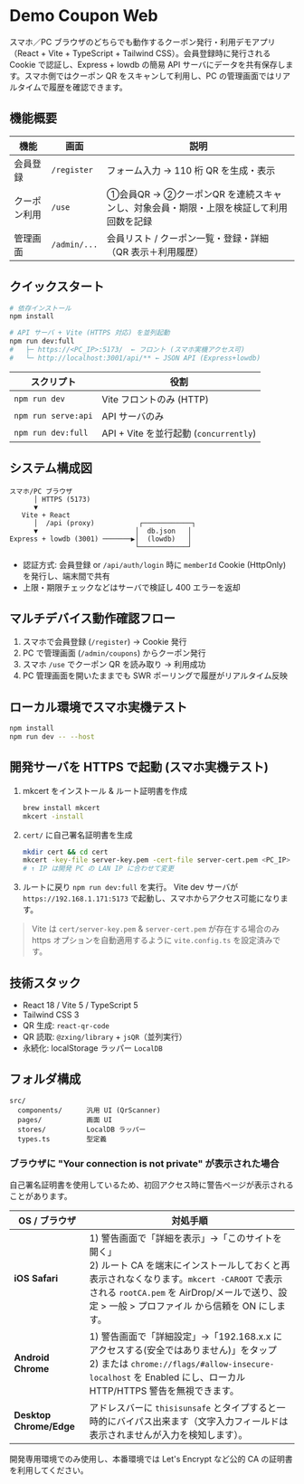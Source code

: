 # Demo Coupon Web

スマホ／PC ブラウザのどちらでも動作するクーポン発行・利用デモアプリ（React + Vite + TypeScript + Tailwind CSS）。会員登録時に発行される Cookie で認証し、Express + lowdb の簡易 API サーバにデータを共有保存します。スマホ側ではクーポン QR をスキャンして利用し、PC の管理画面ではリアルタイムで履歴を確認できます。

## 機能概要

| 機能 | 画面 | 説明 |
|------|------|------|
| 会員登録 | `/register` | フォーム入力 → 110 桁 QR を生成・表示 |
| クーポン利用 | `/use` | ①会員QR → ②クーポンQR を連続スキャンし、対象会員・期限・上限を検証して利用回数を記録 |
| 管理画面 | `/admin/...` | 会員リスト / クーポン一覧・登録・詳細（QR 表示＋利用履歴） |

## クイックスタート

```bash
# 依存インストール
npm install

# API サーバ + Vite (HTTPS 対応) を並列起動
npm run dev:full
#   ├─ https://<PC_IP>:5173/  ← フロント (スマホ実機アクセス可)
#   └─ http://localhost:3001/api/** ← JSON API (Express+lowdb)
```

| スクリプト | 役割 |
|------------|------|
| `npm run dev` | Vite フロントのみ (HTTP) |
| `npm run serve:api` | API サーバのみ |
| `npm run dev:full` | API + Vite を並行起動 (`concurrently`) |

## システム構成図

```
スマホ/PC ブラウザ
      │ HTTPS (5173)
      ▼
   Vite + React
      │  /api (proxy)           ┌────────────┐
      ▼                        │  db.json   │
Express + lowdb (3001) ───────▶│  (lowdb)   │
                               └────────────┘
```

* 認証方式: 会員登録 or `/api/auth/login` 時に `memberId` Cookie (HttpOnly) を発行し、端末間で共有
* 上限・期限チェックなどはサーバで検証し 400 エラーを返却

## マルチデバイス動作確認フロー
1. スマホで会員登録 (`/register`) → Cookie 発行
2. PC で管理画面 (`/admin/coupons`) からクーポン発行
3. スマホ `/use` でクーポン QR を読み取り → 利用成功
4. PC 管理画面を開いたままでも SWR ポーリングで履歴がリアルタイム反映

## ローカル環境でスマホ実機テスト

```bash
npm install
npm run dev -- --host
```

## 開発サーバを HTTPS で起動 (スマホ実機テスト)

1. mkcert をインストール & ルート証明書を作成
   ```bash
   brew install mkcert
   mkcert -install
   ```
2. `cert/` に自己署名証明書を生成
   ```bash
   mkdir cert && cd cert
   mkcert -key-file server-key.pem -cert-file server-cert.pem <PC_IP>
   # ↑ IP は開発 PC の LAN IP に合わせて変更
   ```
3. ルートに戻り `npm run dev:full` を実行。
   Vite dev サーバが `https://192.168.1.171:5173` で起動し、スマホからアクセス可能になります。

> Vite は `cert/server-key.pem` & `server-cert.pem` が存在する場合のみ https オプションを自動適用するように `vite.config.ts` を設定済みです。

## 技術スタック
* React 18 / Vite 5 / TypeScript 5
* Tailwind CSS 3
* QR 生成: `react-qr-code`
* QR 読取: `@zxing/library` + `jsQR`（並列実行）
* 永続化: localStorage ラッパー `LocalDB`

## フォルダ構成
```
src/
  components/      汎用 UI (QrScanner)
  pages/           画面 UI
  stores/          LocalDB ラッパー
  types.ts         型定義
```

### ブラウザに "Your connection is not private" が表示された場合

自己署名証明書を使用しているため、初回アクセス時に警告ページが表示されることがあります。

| OS / ブラウザ | 対処手順 |
|--------------|-----------|
| **iOS Safari** | 1) 警告画面で「詳細を表示」→「このサイトを開く」<br/>2) ルート CA を端末にインストールしておくと再表示されなくなります。`mkcert -CAROOT` で表示される `rootCA.pem` を AirDrop/メールで送り、設定 > 一般 > プロファイル から信頼を ON にします。 |
| **Android Chrome** | 1) 警告画面で「詳細設定」→「192.168.x.x にアクセスする(安全ではありません)」をタップ<br/>2) または `chrome://flags/#allow-insecure-localhost` を Enabled にし、ローカル HTTP/HTTPS 警告を無視できます。 |
| **Desktop Chrome/Edge** | アドレスバーに `thisisunsafe` とタイプすると一時的にバイパス出来ます（文字入力フィールドは表示されませんが入力を検知します）。 |

開発専用環境でのみ使用し、本番環境では Let's Encrypt など公的 CA の証明書を利用してください。